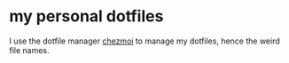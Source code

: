 # my personal dotfiles #

I use the dotfile manager [chezmoi](https://www.chezmoi.io/) to manage my dotfiles, hence the weird file names.

